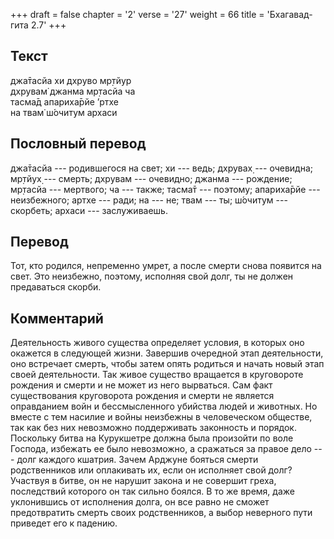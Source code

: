 +++
draft = false
chapter = '2'
verse = '27'
weight = 66
title = 'Бхагавад-гита 2.7'
+++
## Текст

джа̄тасйа хи дхруво мр̣тйур  
дхрувам̇ джанма мр̣тасйа ча  
тасма̄д апариха̄рйе ’ртхе  
на твам̇ ш́очитум архаси

## Пословный перевод

джа̄тасйа --- родившегося на свет; хи --- ведь; дхрувах̣ --- очевидна;
мр̣тйух̣ --- смерть; дхрувам --- очевидно; джанма --- рождение; мр̣тасйа
--- мертвого; ча --- также; тасма̄т --- поэтому; апариха̄рйе ---
неизбежного; артхе --- ради; на --- не; твам --- ты; ш́очитум ---
скорбеть; архаси --- заслуживаешь.

## Перевод

Тот, кто родился, непременно умрет, а после смерти снова появится на
свет. Это неизбежно, поэтому, исполняя свой долг, ты не должен
предаваться скорби.

## Комментарий

Деятельность живого существа определяет условия, в которых оно окажется
в следующей жизни. Завершив очередной этап деятельности, оно встречает
смерть, чтобы затем опять родиться и начать новый этап своей
деятельности. Так живое существо вращается в круговороте рождения и
смерти и не может из него вырваться. Сам факт существования круговорота
рождения и смерти не является оправданием войн и бессмысленного убийства
людей и животных. Но вместе с тем насилие и войны неизбежны в
человеческом обществе, так как без них невозможно поддерживать
законность и порядок. Поскольку битва на Курукшетре должна была
произойти по воле Господа, избежать ее было невозможно, а сражаться за
правое дело --- долг каждого кшатрия. Зачем Арджуне бояться смерти
родственников или оплакивать их, если он исполняет свой долг? Участвуя в
битве, он не нарушит закона и не совершит греха, последствий которого он
так сильно боялся. В то же время, даже уклонившись от исполнения долга,
он все равно не сможет предотвратить смерть своих родственников, а выбор
неверного пути приведет его к падению.
